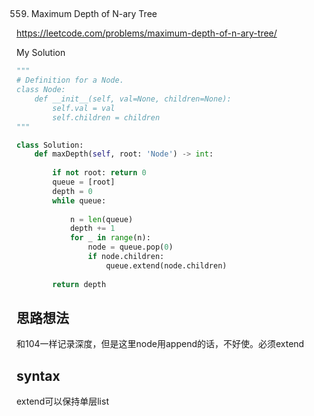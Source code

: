 ## 
559. Maximum Depth of N-ary Tree

https://leetcode.com/problems/maximum-depth-of-n-ary-tree/

My Solution

```python
"""
# Definition for a Node.
class Node:
    def __init__(self, val=None, children=None):
        self.val = val
        self.children = children
"""

class Solution:
    def maxDepth(self, root: 'Node') -> int:
        
        if not root: return 0
        queue = [root]
        depth = 0
        while queue:
            
            n = len(queue)
            depth += 1
            for _ in range(n):
                node = queue.pop(0)
                if node.children:
                    queue.extend(node.children)
            
        return depth
```

## 思路想法
和104一样记录深度，但是这里node用append的话，不好使。必须extend

## syntax
extend可以保持单层list
